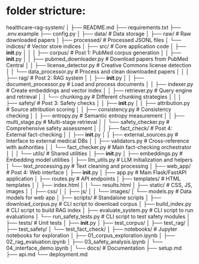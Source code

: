 # folder stricture:

healthcare-rag-system/
│
├── README.md
├── requirements.txt
├── .env.example
├── config.py
│
├── data/                          # Data storage
│   ├── raw/                       # Raw downloaded papers
│   ├── processed/                 # Processed JSONL files
│   └── indices/                   # Vector store indices
│
├── src/                           # Core application code
│   ├── __init__.py
│   │
│   ├── corpus/                    # Post 1: PubMed corpus generation
│   │   ├── __init__.py
│   │   ├── pubmed_downloader.py   # Download papers from PubMed Central
│   │   ├── license_detector.py    # Creative Commons license detection
│   │   └── data_processor.py      # Process and clean downloaded papers
│   │
│   ├── rag/                       # Post 2: RAG system
│   │   ├── __init__.py
│   │   ├── document_processor.py  # Load and process documents
│   │   ├── indexer.py            # Create embeddings and vector index
│   │   ├── retriever.py          # Query engine and retrieval
│   │   └── chunking.py           # Different chunking strategies
│   │
│   ├── safety/                    # Post 3: Safety checks
│   │   ├── __init__.py
│   │   ├── attribution.py        # Source attribution scoring
│   │   ├── consistency.py        # Consistency checking
│   │   ├── entropy.py            # Semantic entropy measurement
│   │   ├── multi_stage.py        # Multi-stage retrieval
│   │   └── safety_checker.py     # Comprehensive safety assessment
│   │
│   ├── fact_check/                # Post 4: External fact-checking
│   │   ├── __init__.py
│   │   ├── external_sources.py   # Interface to external medical DBs
│   │   ├── validators.py         # Cross-reference with authorities
│   │   └── fact_checker.py       # Main fact-checking orchestrator
│   │
│   └── utils/                     # Shared utilities
│       ├── __init__.py
│       ├── embeddings.py         # Embedding model utilities
│       ├── llm_utils.py          # LLM initialization and helpers
│       └── text_processing.py    # Text cleaning and processing
│
├── web_app/                       # Post 4: Web interface
│   ├── __init__.py
│   ├── app.py                    # Main Flask/FastAPI application
│   ├── routes.py                 # API endpoints
│   ├── templates/                # HTML templates
│   │   ├── index.html
│   │   └── results.html
│   ├── static/                   # CSS, JS, images
│   │   ├── css/
│   │   ├── js/
│   │   └── images/
│   └── models.py                 # Data models for web app
│
├── scripts/                       # Standalone scripts
│   ├── download_corpus.py        # CLI script to download corpus
│   ├── build_index.py            # CLI script to build RAG index
│   ├── evaluate_system.py        # CLI script to run evaluations
│   └── run_safety_tests.py       # CLI script to test safety modules
│
├── tests/                         # Unit tests
│   ├── __init__.py
│   ├── test_corpus/
│   ├── test_rag/
│   ├── test_safety/
│   └── test_fact_check/
│
├── notebooks/                     # Jupyter notebooks for exploration
│   ├── 01_corpus_exploration.ipynb
│   ├── 02_rag_evaluation.ipynb
│   ├── 03_safety_analysis.ipynb
│   └── 04_interface_demo.ipynb
│
└── docs/                          # Documentation
    ├── setup.md
    ├── api.md
    └── deployment.md